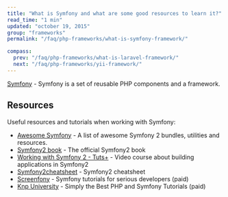 ```yaml
---
title: "What is Symfony and what are some good resources to learn it?"
read_time: "1 min"
updated: "october 19, 2015"
group: "frameworks"
permalink: "/faq/php-frameworks/what-is-symfony-framework/"

compass:
  prev: "/faq/php-frameworks/what-is-laravel-framework/"
  next: "/faq/php-frameworks/yii-framework/"
---
```


[Symfony](http://symfony.com) - Symfony is a set of reusable PHP components and a framework.

## Resources

Useful resources and tutorials when working with Symfony:

* [Awesome Symfony](https://github.com/EmanueleMinotto/awesome-symfony2) - A list of awesome Symfony 2 bundles, utilities and resources.
* [Symfony2 book](http://symfony.com/doc/current/book/index.html) - The official Symfony2 book
* [Working with Symfony 2 - Tuts+](http://code.tutsplus.com/series/working-with-symfony-2--cms-636) - Video course about building applications in Symfony2
* [Symfony2cheatsheet](http://www.symfony2cheatsheet.com/) - Symfony2 cheatsheet
* [Screenfony](http://www.screenfony.com/) - Symfony tutorials for serious developers (paid)
* [Knp University](http://knpuniversity.com/) - Simply the Best PHP and Symfony Tutorials (paid)
